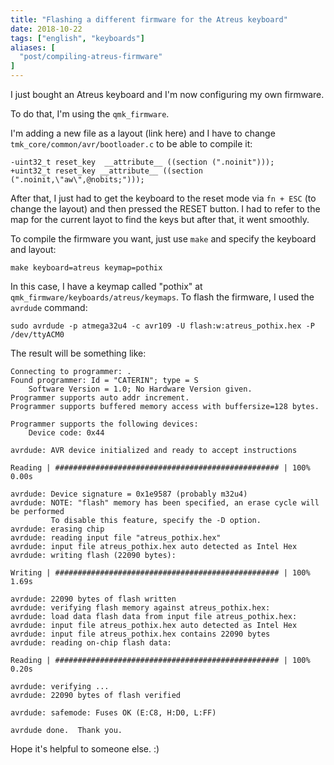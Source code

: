 ```yaml
---
title: "Flashing a different firmware for the Atreus keyboard"
date: 2018-10-22
tags: ["english", "keyboards"]
aliases: [
  "post/compiling-atreus-firmware"
]
---
```


I just bought an Atreus keyboard and I'm now configuring my own firmware.

To do that, I'm using the `qmk_firmware`.

I'm adding a new file as a layout (link here) and I have to change
`tmk_core/common/avr/bootloader.c` to be able to compile it:

```
-uint32_t reset_key  __attribute__ ((section (".noinit")));
+uint32_t reset_key __attribute__ ((section (".noinit,\"aw\",@nobits;")));
```

After that, I just had to get the keyboard to the reset mode via `fn + ESC` (to
change the layout) and then pressed the RESET button. I had to refer to the map
for the current layot to find the keys but after that, it went smoothly.

To compile the firmware you want, just use `make` and specify the keyboard and layout:

```
make keyboard=atreus keymap=pothix
```

In this case, I have a keymap called "pothix" at `qmk_firmware/keyboards/atreus/keymaps`.
To flash the firmware, I used the `avrdude` command:

```
sudo avrdude -p atmega32u4 -c avr109 -U flash:w:atreus_pothix.hex -P /dev/ttyACM0
```

The result will be something like:

```
Connecting to programmer: .
Found programmer: Id = "CATERIN"; type = S
    Software Version = 1.0; No Hardware Version given.
Programmer supports auto addr increment.
Programmer supports buffered memory access with buffersize=128 bytes.

Programmer supports the following devices:
    Device code: 0x44

avrdude: AVR device initialized and ready to accept instructions

Reading | ################################################## | 100% 0.00s

avrdude: Device signature = 0x1e9587 (probably m32u4)
avrdude: NOTE: "flash" memory has been specified, an erase cycle will be performed
         To disable this feature, specify the -D option.
avrdude: erasing chip
avrdude: reading input file "atreus_pothix.hex"
avrdude: input file atreus_pothix.hex auto detected as Intel Hex
avrdude: writing flash (22090 bytes):

Writing | ################################################## | 100% 1.69s

avrdude: 22090 bytes of flash written
avrdude: verifying flash memory against atreus_pothix.hex:
avrdude: load data flash data from input file atreus_pothix.hex:
avrdude: input file atreus_pothix.hex auto detected as Intel Hex
avrdude: input file atreus_pothix.hex contains 22090 bytes
avrdude: reading on-chip flash data:

Reading | ################################################## | 100% 0.20s

avrdude: verifying ...
avrdude: 22090 bytes of flash verified

avrdude: safemode: Fuses OK (E:C8, H:D0, L:FF)

avrdude done.  Thank you.
```

Hope it's helpful to someone else. :)
